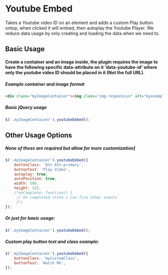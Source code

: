 # Youtube Embed
Takes a Youtube video ID on an element and adds a custom Play button ontop, when clicked it will embed, then autoplay the Youtube Player.
We reduce data usage by only creating and loading the data when we need to.

## Basic Usage
#### Create a container and an image inside, the plugin requires the image to have the following specific data-attribute on it 'data-youtube-id' where only the youtube video ID should be placed in it (Not the full URL).
##### Example container and image format
```html
<div class="myImageContainer"><img class="img-responsive" alt="myexampleimg" src="http://placehold.it/500" data-youtube-id="iNJdPyoqt8U" /></div>
```

##### Basic jQuery usage
```javascript
$('.myImageContainer').youtubeEmbed();
```

## Other Usage Options
##### None of these are required but allow for more customization]
```javascript
$('.myImageContainer').youtubeEmbed({
    buttonClass: 'btn btn-primary',
    buttonText: 'Play Video',
    autoplay: true,
    autoPosition: true,
    width: 560,
    height: 315,
    /*onComplete: function() {
     // On completed state i can fire other events
     }*/
});
```

##### Or just for basic usage:
```javascript
$('.myImageContainer').youtubeEmbed();
```

##### Custom play button text and class example:
```javascript
$('.myImageContainer').youtubeEmbed({
    buttonClass: 'myCustomClass',
    buttonText: 'Watch Me',
});
```
